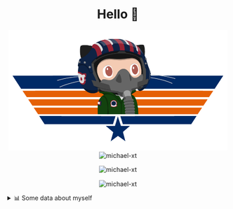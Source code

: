 <h1 align="center">Hello 👋</h1>


<p align="center"><img src="https://raw.githubusercontent.com/Michael-xT/Michael-xT/main/.github/topguntocat.png" width=500>
 <br>
<img src="https://komarev.com/ghpvc/?username=michael-xt&style=for-the-badge" alt="michael-xt" /> 
</p>

<p align="center"><img align="center" src="https://github-readme-stats.vercel.app/api/top-langs/?username=michael-xt&layout=compact&theme=dark&show_icons=true" alt="michael-xt" /></p>
<p align="center"><img align="center" src="https://github-readme-stats.vercel.app/api?username=michael-xt&show_icons=true&theme=dark&show_icons=true" alt="michael-xt" /></p>

<details align="left"><summary>📊 Some data about myself</summary>
<p>

<!--START_SECTION:waka-->
![Code Time](http://img.shields.io/badge/Code%20Time-524%20hrs%2056%20mins-blue)

**🐱 My GitHub Data** 

> 🏆 50 Contributions in the Year 2022
 > 
> 📦 16.6 MB Used in GitHub's Storage 
 > 
> 🚫 Not Opted to Hire
 > 
> 📜 9 Public Repositories 
 > 
> 🔑 26 Private Repositories  
 > 
**I'm an Early 🐤** 

```text
🌞 Morning    9 commits      ███░░░░░░░░░░░░░░░░░░░░░░   14.06% 
🌆 Daytime    23 commits     █████████░░░░░░░░░░░░░░░░   35.94% 
🌃 Evening    32 commits     ████████████░░░░░░░░░░░░░   50.0% 
🌙 Night      0 commits      ░░░░░░░░░░░░░░░░░░░░░░░░░   0.0%

```
📅 **I'm Most Productive on Thursday** 

```text
Monday       11 commits     ████░░░░░░░░░░░░░░░░░░░░░   17.19% 
Tuesday      6 commits      ██░░░░░░░░░░░░░░░░░░░░░░░   9.38% 
Wednesday    14 commits     █████░░░░░░░░░░░░░░░░░░░░   21.88% 
Thursday     20 commits     ███████░░░░░░░░░░░░░░░░░░   31.25% 
Friday       2 commits      ░░░░░░░░░░░░░░░░░░░░░░░░░   3.12% 
Saturday     10 commits     ████░░░░░░░░░░░░░░░░░░░░░   15.62% 
Sunday       1 commits      ░░░░░░░░░░░░░░░░░░░░░░░░░   1.56%

```


📊 **This Week I Spent My Time On** 

```text
🔥 Editors: 
WebStorm                 19 hrs 7 mins       █████████████████████████   100.0%

💻 Operating System: 
Windows                  19 hrs 7 mins       █████████████████████████   100.0%

```

**I Mostly Code in JavaScript** 

```text
JavaScript               10 repos            ███████░░░░░░░░░░░░░░░░░░   29.41% 
Java                     9 repos             ██████░░░░░░░░░░░░░░░░░░░   26.47% 
Vue                      3 repos             ██░░░░░░░░░░░░░░░░░░░░░░░   8.82% 
C#                       3 repos             ██░░░░░░░░░░░░░░░░░░░░░░░   8.82% 
HTML                     2 repos             █░░░░░░░░░░░░░░░░░░░░░░░░   5.88%

```


**Timeline**

![Chart not found](https://raw.githubusercontent.com/Michael-xT/Michael-xT/main/charts/bar_graph.png) 


 Last Updated on 24/08/2022 01:01:00 UTC
<!--END_SECTION:waka-->
</p>
